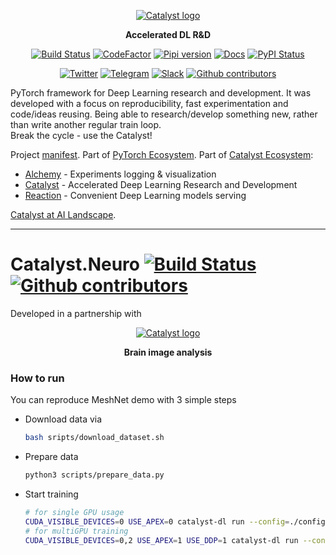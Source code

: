 <div align="center">

[![Catalyst logo](https://raw.githubusercontent.com/catalyst-team/catalyst-pics/master/pics/catalyst_logo.png)](https://github.com/catalyst-team/catalyst)

**Accelerated DL R&D**

[![Build Status](http://66.248.205.49:8111/app/rest/builds/buildType:id:Catalyst_Deploy/statusIcon.svg)](http://66.248.205.49:8111/project.html?projectId=Catalyst&tab=projectOverview&guest=1)
[![CodeFactor](https://www.codefactor.io/repository/github/catalyst-team/catalyst/badge)](https://www.codefactor.io/repository/github/catalyst-team/catalyst)
[![Pipi version](https://img.shields.io/pypi/v/catalyst.svg)](https://pypi.org/project/catalyst/)
[![Docs](https://img.shields.io/badge/dynamic/json.svg?label=docs&url=https%3A%2F%2Fpypi.org%2Fpypi%2Fcatalyst%2Fjson&query=%24.info.version&colorB=brightgreen&prefix=v)](https://catalyst-team.github.io/catalyst/index.html)
[![PyPI Status](https://pepy.tech/badge/catalyst)](https://pepy.tech/project/catalyst)

[![Twitter](https://img.shields.io/badge/news-on%20twitter-499feb)](https://twitter.com/catalyst_core)
[![Telegram](https://img.shields.io/badge/channel-on%20telegram-blue)](https://t.me/catalyst_team)
[![Slack](https://img.shields.io/badge/Catalyst-slack-success)](https://join.slack.com/t/catalyst-team-core/shared_invite/zt-d9miirnn-z86oKDzFMKlMG4fgFdZafw)
[![Github contributors](https://img.shields.io/github/contributors/catalyst-team/catalyst.svg?logo=github&logoColor=white)](https://github.com/catalyst-team/catalyst/graphs/contributors)

</div>

PyTorch framework for Deep Learning research and development.
It was developed with a focus on reproducibility,
fast experimentation and code/ideas reusing.
Being able to research/develop something new,
rather than write another regular train loop. <br/>
Break the cycle - use the Catalyst!

Project [manifest](https://github.com/catalyst-team/catalyst/blob/master/MANIFEST.md). Part of [PyTorch Ecosystem](https://pytorch.org/ecosystem/). Part of [Catalyst Ecosystem](https://docs.google.com/presentation/d/1D-yhVOg6OXzjo9K_-IS5vSHLPIUxp1PEkFGnpRcNCNU/edit?usp=sharing):
- [Alchemy](https://github.com/catalyst-team/alchemy) - Experiments logging & visualization
- [Catalyst](https://github.com/catalyst-team/catalyst) - Accelerated Deep Learning Research and Development
- [Reaction](https://github.com/catalyst-team/reaction) - Convenient Deep Learning models serving

[Catalyst at AI Landscape](https://landscape.lfai.foundation/selected=catalyst).

---

# Catalyst.Neuro [![Build Status](https://travis-ci.com/catalyst-team/neuro.svg?branch=master)](https://travis-ci.com/catalyst-team/neuro) [![Github contributors](https://img.shields.io/github/contributors/catalyst-team/neuro.svg?logo=github&logoColor=white)](https://github.com/catalyst-team/neuro/graphs/contributors)

Developed in a partnership with

<div align="center">

[![Catalyst logo](https://raw.githubusercontent.com/catalyst-team/catalyst-pics/master/third_party_pics/TReNDS_logo.png)](https://trendscenter.org)

**Brain image analysis**

</div>

### How to run

You can reproduce MeshNet demo with 3 simple steps
- Download data via
    ```bash
    bash sripts/download_dataset.sh
    ```
- Prepare data
    ```bash
    python3 scripts/prepare_data.py
    ```
- Start training
    ```bash
    # for single GPU usage
    CUDA_VISIBLE_DEVICES=0 USE_APEX=0 catalyst-dl run --config=./config.yml  --verbose
    # for multiGPU training
    CUDA_VISIBLE_DEVICES=0,2 USE_APEX=1 USE_DDP=1 catalyst-dl run --config=./config.yml --verbose
    ```



